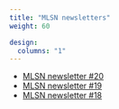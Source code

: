 ```yaml
---
title: "MLSN newsletters"
weight: 60

design:
  columns: "1"
---
```


* [MLSN newsletter #20](mlsn-newsletter-20.pdf)
* [MLSN newsletter #19](mlsn-newsletter-19.pdf)
* [MLSN newsletter #18](mlsn-newsletter-18.pdf)


